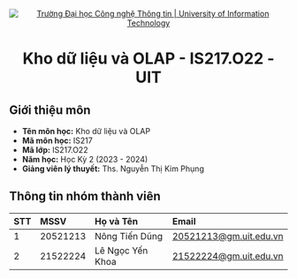 <p align="center">
  <a href="https://www.uit.edu.vn/" title="Trường Đại học Công nghệ Thông tin" style="border: none;">
    <img src="https://i.imgur.com/WmMnSRt.png" alt="Trường Đại học Công nghệ Thông tin | University of Information Technology">
  </a>
</p>

<h1 align="center"><b>Kho dữ liệu và OLAP - IS217.O22 - UIT</b></h1>

## Giới thiệu môn
-    **Tên môn học:** Kho dữ liệu và OLAP
-    **Mã môn học:** IS217
-    **Mã lớp:** IS217.O22
-    **Năm học:** Học Kỳ 2 (2023 - 2024)
-    **Giảng viên lý thuyết:** Ths. Nguyễn Thị Kim Phụng

## Thông tin nhóm thành viên
| STT | MSSV     | Họ và Tên         | Email                  |
| :-- | :------- | :---------------- | :--------------------- |
| 1   | 20521213 | Nông Tiến Dũng    | 20521213@gm.uit.edu.vn |
| 2   | 21522224 | Lê Ngọc Yến Khoa  | 21522224@gm.uit.edu.vn |
